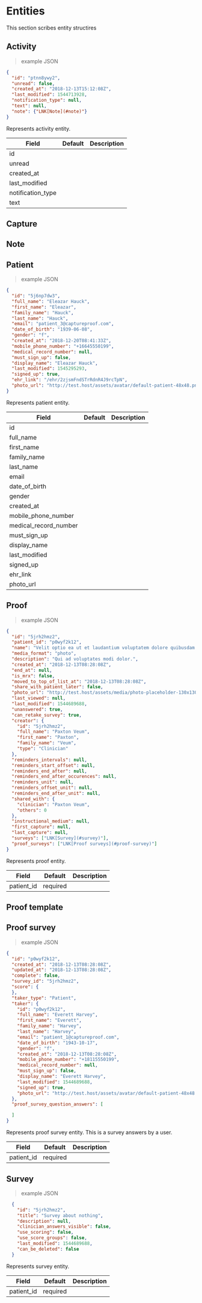 # Entities

This section scribes entity structires

## Activity

> example JSON

```json
{
  "id": "ptnn8ywy2",
  "unread": false,
  "created_at": "2018-12-13T15:12:08Z",
  "last_modified": 1544713928,
  "notification_type": null,
  "text": null,
  "note": {"LNK[Note](#note)"}
}
```

Represents activity entity.

Field | Default | Description
--------- | ------- | -----------
id |  |
unread |  |
created_at |  |
last_modified | |
notification_type | |
text | |

## Capture
## Note
## Patient

> example JSON

```json
{
  "id": "5j6np7dw3",
  "full_name": "Eleazar Hauck",
  "first_name": "Eleazar",
  "family_name": "Hauck",
  "last_name": "Hauck",
  "email": "patient_3@captureproof.com",
  "date_of_birth": "1939-06-08",
  "gender": "f",
  "created_at": "2018-12-20T08:41:33Z",
  "mobile_phone_number": "+16645550199",
  "medical_record_number": null,
  "must_sign_up": false,
  "display_name": "Eleazar Hauck",
  "last_modified": 1545295293,
  "signed_up": true,
  "ehr_link": "/ehr/2zjsmFndSTrRdnR4J9rcTpN",
  "photo_url": "http://test.host/assets/avatar/default-patient-48x48.png"
}
```

Represents patient entity.

Field | Default | Description
--------- | ------- | -----------
id |  |
full_name |  |
first_name |  |
family_name | |
last_name | |
email | |
date_of_birth | |
gender | |
created_at | |
mobile_phone_number | |
medical_record_number | |
must_sign_up | |
display_name | |
last_modified | |
signed_up | |
ehr_link | |
photo_url | |

## Proof

> example JSON

```json
{
  "id": "5jrh2hmz2",
  "patient_id": "p0wyf2k12",
  "name": "Velit optio ea ut et laudantium voluptatem dolore quibusdam.",
  "media_format": "photo",
  "description": "Qui ad voluptates modi dolor.",
  "created_at": "2018-12-13T08:28:08Z",
  "end_at": null,
  "is_mrx": false,
  "moved_to_top_of_list_at": "2018-12-13T08:28:08Z",
  "share_with_patient_later": false,
  "photo_url": "http://test.host/assets/media/photo-placeholder-130x130@3x.png",
  "last_viewed": null,
  "last_modified": 1544689688,
  "unanswered": true,
  "can_retake_survey": true,
  "creator": {
    "id": "5jrh2hmz2",
    "full_name": "Paxton Veum",
    "first_name": "Paxton",
    "family_name": "Veum",
    "type": "Clinician"
  },
  "reminders_intervals": null,
  "reminders_start_offset": null,
  "reminders_end_after": null,
  "reminders_end_after_occurences": null,
  "reminders_unit": null,
  "reminders_offset_unit": null,
  "reminders_end_after_unit": null,
  "shared_with": {
    "clinician": "Paxton Veum",
    "others": 0
  },
  "instructional_medium": null,
  "first_capture": null,
  "last_capture": null,
  "surveys": ["LNK[Survey](#survey)"],
  "proof_surveys": ["LNK[Proof surveys](#proof-survey)"]
}
```

Represents proof entity.

Field | Default | Description
--------- | ------- | -----------
patient_id | required |


## Proof template
## Proof survey

> example JSON

```json
{
  "id": "p0wyf2k12",
  "created_at": "2018-12-13T08:28:08Z",
  "updated_at": "2018-12-13T08:28:08Z",
  "complete": false,
  "survey_id": "5jrh2hmz2",
  "score": {
  },
  "taker_type": "Patient",
  "taker": {
    "id": "p0wyf2k12",
    "full_name": "Everett Harvey",
    "first_name": "Everett",
    "family_name": "Harvey",
    "last_name": "Harvey",
    "email": "patient_1@captureproof.com",
    "date_of_birth": "1943-10-17",
    "gender": "f",
    "created_at": "2018-12-13T08:28:08Z",
    "mobile_phone_number": "+18115550199",
    "medical_record_number": null,
    "must_sign_up": false,
    "display_name": "Everett Harvey",
    "last_modified": 1544689688,
    "signed_up": true,
    "photo_url": "http://test.host/assets/avatar/default-patient-48x48.png"
  },
  "proof_survey_question_answers": [

  ]
}
```

Represents proof survey entity. This is a survey answers by a user.

Field | Default | Description
--------- | ------- | -----------
patient_id | required |

## Survey

> example JSON

```json
  {
    "id": "5jrh2hmz2",
    "title": "Survey about nothing",
    "description": null,
    "clinician_answers_visible": false,
    "use_scoring": false,
    "use_score_groups": false,
    "last_modified": 1544689688,
    "can_be_deleted": false
  }
```

Represents survey entity.

Field | Default | Description
--------- | ------- | -----------
patient_id | required |
